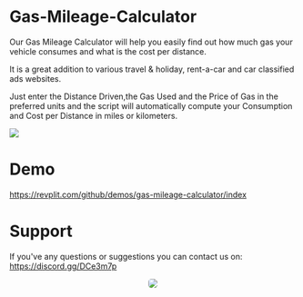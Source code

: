 # Gas-Mileage-Calculator

Our Gas Mileage Calculator will help you easily find out how much gas your vehicle consumes and what is the cost per distance. 

It is a great addition to various travel &amp; holiday, rent-a-car and car classified ads websites.

Just enter the Distance Driven,the Gas Used and the Price of Gas in the preferred units and the script will automatically compute your Consumption and Cost per Distance in miles or kilometers.

<img src="https://i.imgur.com/ZeRfUxr.png" >

# Demo

https://revplit.com/github/demos/gas-mileage-calculator/index

# Support

If you've any questions or suggestions you can contact us on: https://discord.gg/DCe3m7p

<center><a target="_blank" href="https://discord.gg/wzj5TCW"> <img class="discord" style="border-radius: 5px;" src="https://discordapp.com/api/guilds/383650009788448769/widget.png?style=banner2" ></a></center>
